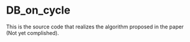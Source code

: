 # DB_on_cycle

This is the source code that realizes the algorithm proposed in the paper (Not yet complished).
